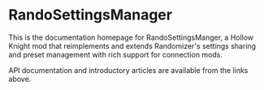 # RandoSettingsManager

This is the documentation homepage for RandoSettingsManger, a Hollow Knight mod that reimplements and extends
Randomizer's settings sharing and preset management with rich support for connection mods.

API documentation and introductory articles are available from the links above.